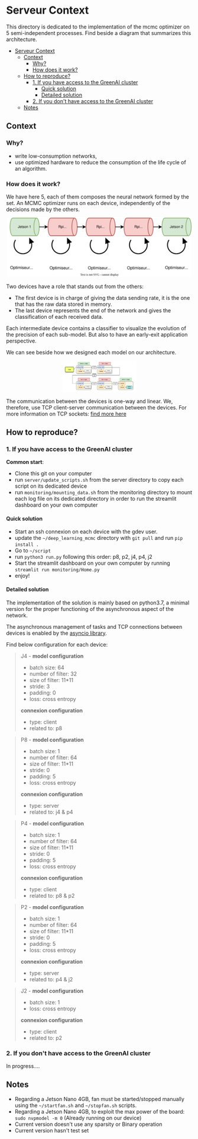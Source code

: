 # Serveur Context

This directory is dedicated to the implementation of the mcmc optimizer on 5 semi-independent processes. Find beside a diagram that summarizes this architecture.

- [Serveur Context](#serveur-context)
  - [Context](#context)
    - [Why?](#why)
    - [How does it work?](#how-does-it-work)
  - [How to reproduce?](#how-to-reproduce)
    - [1. If you have access to the GreenAI cluster](#1-if-you-have-access-to-the-greenai-cluster)
      - [Quick solution](#quick-solution)
      - [Detailed solution](#detailed-solution)
    - [2. If you don't have access to the GreenAI cluster](#2-if-you-dont-have-access-to-the-greenai-cluster)
  - [Notes](#notes)

## Context

### Why?

- write low-consumption networks,
- use optimized hardware to reduce the consumption of the life cycle of an algorithm.

### How does it work?

We have here 5, each of them composes the neural network formed by the set. An MCMC optimizer runs on each device, independently of the decisions made by the others.

<center>
<img src="img/resume.svg" alt="archi" width="500"/>
</center>

Two devices have a role that stands out from the others: 
- The first device is in charge of giving the data sending rate, it is the one that has the raw data stored in memory.
- The last device represents the end of the network and gives the classification of each received data.

Each intermediate device contains a classifier to visualize the evolution of the precision of each sub-model. But also to have an early-exit application perspective.

We can see beside how we designed each model on our architecture.

<center>
<img src="img/glob.png" alt="archi" width="200"/>
</center>

The communication between the devices is one-way and linear. We, therefore, use TCP client-server communication between the devices. For more information on TCP sockets: [find more here](https://fr.wikipedia.org/wiki/Transmission_Control_Protocol)

<!-- A COMPLETER !!! -->

## How to reproduce?

### 1. If you have access to the GreenAI cluster

**Common start**: 
- Clone this git on your computer
- run `server/update_scripts.sh` from the server directory to copy each script on its dedicated device
- run `monitoring/mounting_data.sh` from the monitoring directory to mount each log file on its dedicated directory in order to run the streamlit dashboard on your own computer

#### Quick solution

- Start an ssh connexion on each device with the gdev user. 
- update the `~/deep_learning_mcmc` directory with `git pull` and run `pip install .`
- Go to `~/script`
- run `python3 run.py` following this order: p8, p2, j4, p4, j2
- Start the streamlit dashboard on your own computer by running `streamlit run monitoring/Home.py`  
- enjoy!

#### Detailed solution

The implementation of the solution is mainly based on python3.7, a minimal version for the proper functioning of the asynchronous aspect of the network. 

The asynchronous management of tasks and TCP connections between devices is enabled by the [asyncio library](https://docs.python.org/3/library/asyncio.html). 

Find below configuration for each device:
> J4 - **model configuration**
>  - batch size: 64
>  - number of filter: 32
>  - size of filter: 11*11
>  - stride: 3
>  - padding: 0
>  - loss: cross entropy
> 
> **connexion configuration**
> - type: client 
> - related to: p8

> P8 - **model configuration**
>  - batch size: 1
>  - number of filter: 64
>  - size of filter: 11*11
>  - stride: 0
>  - padding: 5
>  - loss: cross entropy
> 
> **connexion configuration**
> - type: server 
> - related to: j4 & p4

> P4 - **model configuration**
>  - batch size: 1
>  - number of filter: 64
>  - size of filter: 11*11
>  - stride: 0
>  - padding: 5
>  - loss: cross entropy
> 
> **connexion configuration**
> - type: client 
> - related to: p8 & p2

> P2 - **model configuration**
>  - batch size: 1
>  - number of filter: 64
>  - size of filter: 11*11
>  - stride: 0
>  - padding: 5
>  - loss: cross entropy
> 
> **connexion configuration**
> - type: server 
> - related to: p4 & j2

> J2 - **model configuration**
>  - batch size: 1
>  - loss: cross entropy
> 
> **connexion configuration**
> - type: client 
> - related to: p2



### 2. If you don't have access to the GreenAI cluster

In progress....

## Notes

- Regarding a Jetson Nano 4GB, fan must be started/stopped manually using the `~/startfan.sh` and `~/stopfan.sh` scripts.
- Regarding a Jetson Nano 4GB, to exploit the max power of the board: `sudo nvpmodel -m 0` (Already running on our device)
- Current version doesn't use any sparsity or Binary operation
- Current version hasn't test set 
